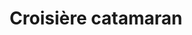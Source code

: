 ---
layout: layout_generic
language: fr
season: summer
type: B2B
menu: seminaire
topnav_color_text: 
title: Croisière catamaran
permalink: "/fr/seminaires-ete/activites/croisiere-catamaran"
meta-title: Croisière catamaran
meta-description: Soirée privée, de 19h à 23h, à bord d'un catamaran
image_href: https://res.cloudinary.com/deddrj0yb/image/upload/v1654242591/website/Seminaires/ete/mike-swigunski-XClsGH4JuhA-unsplash.jpg
image_alt: A bord d'un catamaran géant pour un croisière privée de 4h
redirection_from:
price: 135
headline: Soirée privée, de 19h à 23h, à bord d'un catamaran géant avec soleil couchant et une vue imprenable sur la baie des anges. 
page_sections:
- template: 2colTitreTxt
  title: Croisière catamaran
  content: |-
    Soirée privée, de 19h à 23h, à bord d'un catamaran géant avec soleil couchant et une vue imprenable sur la baie des anges. Profitez d'un cocktail et d'un dîner en mer avec plusieurs menus au choix. Le catamaran offre des possibiltés de plongée en mer, de kayak de emr et de paddle. Le tout avec un reportage photo pour un moment inoubliable.
- template: 4col2imgTxtImg
  title: A partir de <br> 135€ / pers.
  baseline: |-
    - Une vue sur la baie des anges<br>
    - Coucher de soleil<br>
    - Cocktail et dîner en mer<br>
    - Possibilités à bord : plongée, kayak de mer, paddle<br>
    - Reportage photo
  button_more: True
  button:
    text_button: Demander un devis
    alt_button: Bouton d'accès au formulaire de demande de devis pour un séminaire d'entreprise
    href_button: /fr/seminaire-devis/
  ImageLeft:
    image_href: https://res.cloudinary.com/deddrj0yb/image/upload/v1654242591/website/Seminaires/ete/mike-swigunski-XClsGH4JuhA-unsplash.jpg
    alt_href: Un catamaran sur les eaux claires de la côte d'Azur
  ImageMiddle:
    image_href: https://res.cloudinary.com/deddrj0yb/image/upload/v1654242593/website/Seminaires/ete/alex-perez-FS7UNiVGeWQ-unsplash.jpg
    alt_href: Un catamaran vu du ciel file sur les eaux
  ImageRight:
    image_href: https://res.cloudinary.com/deddrj0yb/image/upload/v1654242594/website/Seminaires/ete/patrick-lalonde-EnFbpYeGIp0-unsplash.jpg
    alt_href: 2 catamarans amarés au mouillage pour une soirée privées prestigieuse
- template: heroImageFull
  image_href: https://res.cloudinary.com/deddrj0yb/image/upload/v1654242591/website/Seminaires/ete/mike-swigunski-XClsGH4JuhA-unsplash.jpg
  gradient: non
  headline:
    title: Croisière privée<br> en catamaran géant.<br> Un moment magique et inoubliable pour votre équipe
    color: white
  Button1:
    title: Devis à partir de 135€
    link: /fr/seminaire-devis/
  button_2_more: false
---